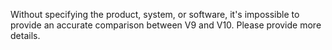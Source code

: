 Without specifying the product, system, or software, it's impossible to provide an accurate comparison between V9 and V10. Please provide more details.